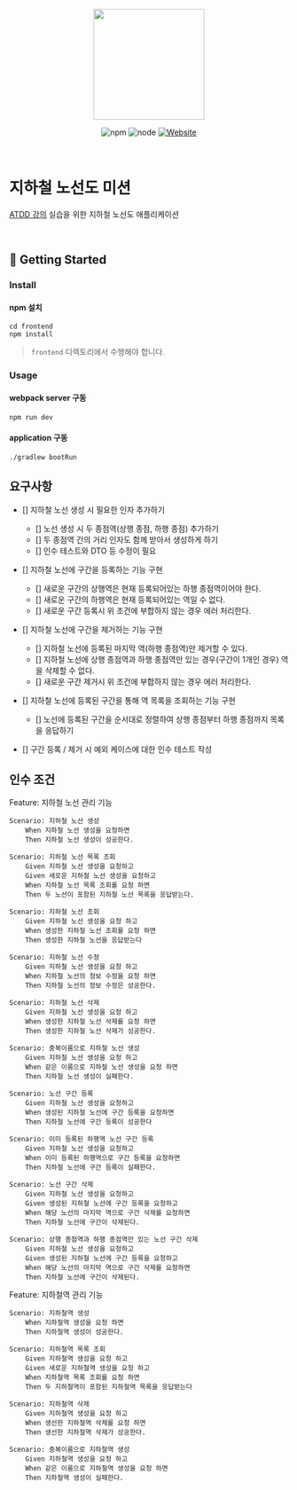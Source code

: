 <p align="center">
    <img width="200px;" src="https://raw.githubusercontent.com/woowacourse/atdd-subway-admin-frontend/master/images/main_logo.png"/>
</p>
<p align="center">
  <img alt="npm" src="https://img.shields.io/badge/npm-6.14.15-blue">
  <img alt="node" src="https://img.shields.io/badge/node-14.18.2-blue">
  <a href="https://edu.nextstep.camp/c/R89PYi5H" alt="nextstep atdd">
    <img alt="Website" src="https://img.shields.io/website?url=https%3A%2F%2Fedu.nextstep.camp%2Fc%2FR89PYi5H">
  </a>
</p>

<br>

# 지하철 노선도 미션
[ATDD 강의](https://edu.nextstep.camp/c/R89PYi5H) 실습을 위한 지하철 노선도 애플리케이션

<br>

## 🚀 Getting Started

### Install
#### npm 설치
```
cd frontend
npm install
```
> `frontend` 디렉토리에서 수행해야 합니다.

### Usage
#### webpack server 구동
```
npm run dev
```
#### application 구동
```
./gradlew bootRun
```

## 요구사항
- [] 지하철 노선 생성 시 필요한 인자 추가하기
  - [] 노선 생성 시 두 종점역(상행 종점, 하행 종점) 추가하기
  - [] 두 종점역 간의 거리 인자도 함께 받아서 생성하게 하기
  - [] 인수 테스트와 DTO 등 수정이 필요
  
- [] 지하철 노선에 구간을 등록하는 기능 구현
  - [] 새로운 구간의 상행역은 현재 등록되어있는 하행 종점역이어야 한다.
  - [] 새로운 구간의 하행역은 현재 등록되어있는 역일 수 없다.
  - [] 새로운 구간 등록시 위 조건에 부합하지 않는 경우 에러 처리한다.
  
- [] 지하철 노선에 구간을 제거하는 기능 구현
  - [] 지하철 노선에 등록된 마지막 역(하행 종점역)만 제거할 수 있다.
  - [] 지하철 노선에 상행 종점역과 하행 종점역만 있는 경우(구간이 1개인 경우) 역을 삭제할 수 없다.
  - [] 새로운 구간 제거시 위 조건에 부합하지 않는 경우 에러 처리한다.
  
- [] 지하철 노선에 등록된 구간을 통해 역 목록을 조회하는 기능 구현
  - [] 노선에 등록된 구간을 순서대로 정렬하여 상행 종점부터 하행 종점까지 목록을 응답하기
  
- [] 구간 등록 / 제거 시 예외 케이스에 대한 인수 테스트 작성

## 인수 조건
Feature: 지하철 노선 관리 기능

    Scenario: 지하철 노선 생성
        When 지하철 노선 생성을 요청하면
        Then 지하철 노선 생성이 성공한다.

    Scenario: 지하철 노선 목록 조회
        Given 지하철 노선 생성을 요청하고
        Given 새로운 지하철 노선 생성을 요청하고
        When 지하철 노선 목록 조회를 요청 하면
        Then 두 노선이 포함된 지하철 노선 목록을 응답받는다.

    Scenario: 지하철 노선 조회
        Given 지하철 노선 생성을 요청 하고
        When 생성한 지하철 노선 조회를 요청 하면
        Then 생성한 지하철 노선을 응답받는다

    Scenario: 지하철 노선 수정
        Given 지하철 노선 생성을 요청 하고
        When 지하철 노선의 정보 수정을 요청 하면
        Then 지하철 노선의 정보 수정은 성공한다.

    Scenario: 지하철 노선 삭제
        Given 지하철 노선 생성을 요청 하고
        When 생성한 지하철 노선 삭제를 요청 하면
        Then 생성한 지하철 노선 삭제가 성공한다.

    Scenario: 중복이름으로 지하철 노선 생성
        Given 지하철 노선 생성을 요청 하고
        When 같은 이름으로 지하철 노선 생성을 요청 하면
        Then 지하철 노선 생성이 실패한다.

    Scenario: 노선 구간 등록
        Given 지하철 노선 생성을 요청하고
        When 생성된 지하철 노선에 구간 등록을 요청하면
        Then 지하철 노선에 구간 등록이 성공한다 

    Scenario: 이미 등록된 하행역 노선 구간 등록
        Given 지하철 노선 생성을 요청하고
        When 이미 등록된 하행역으로 구간 등록을 요청하면
        Then 지하철 노선에 구간 등록이 실패한다. 

    Scenario: 노선 구간 삭제
        Given 지하철 노선 생성을 요청하고
        Given 생성된 지하철 노선에 구간 등록을 요청하고
        When 해당 노선의 마지막 역으로 구간 삭제를 요청하면
        Then 지하철 노선에 구간이 삭제된다.

    Scenario: 상행 종점역과 하행 종점역만 있는 노선 구간 삭제
        Given 지하철 노선 생성을 요청하고
        Given 생성된 지하철 노선에 구간 등록을 요청하고
        When 해당 노선의 마지막 역으로 구간 삭제를 요청하면
        Then 지하철 노선에 구간이 삭제된다.

Feature: 지하철역 관리 기능
    
    Scenario: 지하철역 생성
        When 지하철역 생성을 요청 하면
        Then 지하철역 생성이 성공한다.
        
    Scenario: 지하철역 목록 조회
        Given 지하철역 생성을 요청 하고
        Given 새로운 지하철역 생성을 요청 하고
        When 지하철역 목록 조회를 요청 하면
        Then 두 지하철역이 포함된 지하철역 목록을 응답받는다
    
    Scenario: 지하철역 삭제
        Given 지하철역 생성을 요청 하고
        When 생선한 지하철역 삭제를 요청 하면
        Then 생선한 지하철역 삭제가 성공한다.

    Scenario: 중복이름으로 지하철역 생성
        Given 지하철역 생성을 요청 하고
        When 같은 이름으로 지하철역 생성을 요청 하면
        Then 지하철역 생성이 실패한다.
